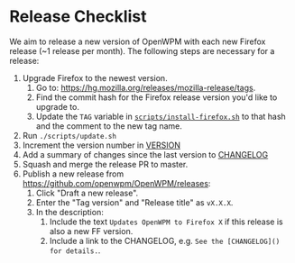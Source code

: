# Release Checklist

We aim to release a new version of OpenWPM with each new Firefox release (~1 release per month). The following steps are necessary for a release:

1. Upgrade Firefox to the newest version.
    1. Go to: <https://hg.mozilla.org/releases/mozilla-release/tags>.
    2. Find the commit hash for the Firefox release version you'd like to upgrade to.
    3. Update the `TAG` variable in [`scripts/install-firefox.sh`](../scripts/install-firefox.sh#L12) to that hash and the comment to the new tag name.
2. Run `./scripts/update.sh`
3. Increment the version number in [VERSION](../VERSION)
4. Add a summary of changes since the last version to [CHANGELOG](../CHANGELOG.md)
5. Squash and merge the release PR to master.
6. Publish a new release from <https://github.com/openwpm/OpenWPM/releases>:
    1. Click "Draft a new release".
    2. Enter the "Tag version" and "Release title" as `vX.X.X`.
    3. In the description:
        1. Include the text `Updates OpenWPM to Firefox X` if this release is also a new FF version.
        2. Include a link to the CHANGELOG, e.g. `See the [CHANGELOG]() for details.`.
